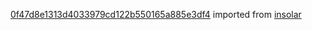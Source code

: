 [0f47d8e1313d4033979cd122b550165a885e3df4](https://github.com/insolar/insolar/commit/0f47d8e1313d4033979cd122b550165a885e3df4) imported from [insolar](https://github.com/insolar/insolar)
